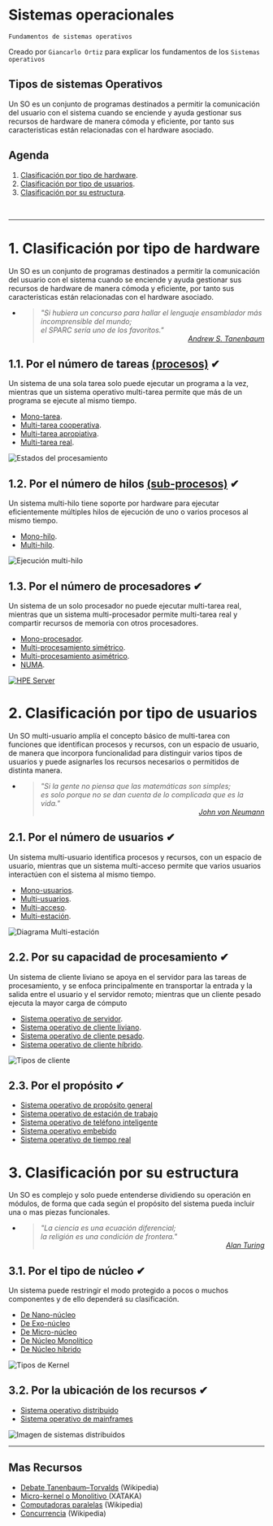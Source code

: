 # Sistemas operacionales
<p><code>Fundamentos de sistemas operativos</code></p>
<p>Creado por <code>Giancarlo Ortiz</code> para explicar los fundamentos de los <code>Sistemas operativos</code></p>

## Tipos de sistemas Operativos
Un SO es un conjunto de programas destinados a permitir la comunicación del usuario con el sistema cuando se enciende y ayuda gestionar sus recursos de hardware de manera cómoda y eficiente, por tanto sus caracteristicas están relacionadas con el hardware asociado.


## Agenda
1. [Clasificación por tipo de hardware](#1-clasificación-por-tipo-de-hardware).
1. [Clasificación por tipo de usuarios](#2-clasificación-por-tipo-de-usuarios).
1. [Clasificación por su estructura](#3-clasificación-por-su-estructura).

<br>


---
# 1. Clasificación por tipo de hardware
Un SO es un conjunto de programas destinados a permitir la comunicación del usuario con el sistema cuando se enciende y ayuda gestionar sus recursos de hardware de manera cómoda y eficiente, por tanto sus caracteristicas están relacionadas con el hardware asociado.

* ><i>"Si hubiera un concurso para hallar el lenguaje ensamblador más incomprensible del mundo;<br> el SPARC sería uno de los favoritos."</i><br>
<cite style="display:block; text-align: right">[Andrew S. Tanenbaum](https://es.wikipedia.org/wiki/Andrew_S._Tanenbaum)</cite>


## 1.1. Por el número de tareas [(procesos)][11_0] ✔
Un sistema de una sola tarea solo puede ejecutar un programa a la vez, mientras que un sistema operativo multi-tarea permite que más de un programa se ejecute al mismo tiempo.

* [Mono-tarea][11_1].
* [Multi-tarea cooperativa][11_2].
* [Multi-tarea apropiativa][11_3].
* [Multi-tarea real][11_4].

![Estados del procesamiento](../21-Multitarea/img/process_state.svg "Diagrama de estados procesamiento")

[11_0]:https://es.wikipedia.org/wiki/Proceso_(inform%C3%A1tica)#
[11_1]:https://es.wikipedia.org/wiki/Monotarea
[11_2]:https://es.wikipedia.org/wiki/Multitarea_cooperativa
[11_3]:https://es.wikipedia.org/wiki/Multitarea_apropiativa
[11_4]:https://es.wikipedia.org/wiki/Multitarea#Real


## 1.2. Por el número de hilos [(sub-procesos)][12_0] ✔
Un sistema multi-hilo tiene soporte por hardware para ejecutar eficientemente múltiples hilos de ejecución de uno o varios procesos al mismo tiempo.

* [Mono-hilo][12_1].
* [Multi-hilo][12_2].

![Ejecución multi-hilo](img/Multithreading.png "5 hilos por núcleo")

[12_0]:https://es.wikipedia.org/wiki/Hilo_(inform%C3%A1tica)#
[12_1]:https://es.wikipedia.org/wiki/Hilo_(inform%C3%A1tica)#
[12_2]:https://es.wikipedia.org/wiki/Multihilo


## 1.3. Por el número de procesadores ✔
Un sistema de un solo procesador no puede ejecutar multi-tarea real, mientras que un sistema multi-procesador permite multi-tarea real y compartir recursos de memoria con otros procesadores.

* [Mono-procesador][13_1].
* [Multi-procesamiento simétrico][13_2].
* [Multi-procesamiento asimétrico][13_3].
* [NUMA][13_4].

[![HPE Server](img/HPE-ProLiant-DL385-Gen10.png "ProLiant-DL385")](https://buy.hpe.com/es/es/servers/proliant-dl-servers/proliant-dl300-servers/proliant-dl385-server/hpe-proliant-dl385-gen10-plus-v2-server/p/1013291283)

[13_1]:https://es.wikipedia.org/wiki/Monoprocesador
[13_2]:https://es.wikipedia.org/wiki/Multiprocesamiento_sim%C3%A9trico
[13_3]:https://en.wikipedia.org/wiki/Asymmetric_multiprocessing
[13_4]:https://es.wikipedia.org/wiki/NUMA


# 2. Clasificación por tipo de usuarios
Un SO multi-usuario amplía el concepto básico de multi-tarea con funciones que identifican procesos y recursos, con un espacio de usuario, de manera que incorpora funcionalidad para distinguir varios tipos de usuarios y puede asignarles los recursos necesarios o permitidos de distinta manera.

* ><i>"Si la gente no piensa que las matemáticas son simples;<br> es solo porque no se dan cuenta de lo complicada que es la vida."</i><br>
<cite style="display:block; text-align: right">[John von Neumann](https://es.wikipedia.org/wiki/John_von_Neumann)</cite>


## 2.1. Por el número de usuarios ✔
Un sistema multi-usuario identifica procesos y recursos, con un espacio de usuario, mientras que un sistema multi-acceso permite que varios usuarios interactúen con el sistema al mismo tiempo.

* [Mono-usuarios][21_1].
* [Multi-usuarios][21_2].
* [Multi-acceso][21_3].
* [Multi-estación][21_4].

![Diagrama Multi-estación](img/multi-station.svg "Multi-estación")

[21_1]:https://es.wikipedia.org/wiki/Monousuario
[21_2]:https://es.wikipedia.org/wiki/Multiusuario
[21_3]:https://es.wikipedia.org/wiki/Multiacceso
[21_4]:https://es.wikipedia.org/wiki/Multiestaci%C3%B3n


## 2.2. Por su capacidad de procesamiento ✔
Un sistema de cliente liviano se apoya en el servidor para las tareas de procesamiento, y se enfoca principalmente en transportar la entrada y la salida entre el usuario y el servidor remoto; mientras que un cliente pesado ejecuta la mayor carga de cómputo

* [Sistema operativo de servidor][22_1].
* [Sistema operativo de cliente liviano][22_2].
* [Sistema operativo de cliente pesado][22_3].
* [Sistema operativo de cliente híbrido][22_4].

![Tipos de cliente](img/HP-thin-client.png "Cliente liviano de servidor")

[22_1]:https://es.wikipedia.org/wiki/Servidor
[22_2]:https://es.wikipedia.org/wiki/Cliente_liviano
[22_3]:https://es.wikipedia.org/wiki/Cliente_pesado
[22_4]:https://es.wikipedia.org/wiki/Cliente_h%C3%ADbrido


## 2.3. Por el propósito ✔
* [Sistema operativo de propósito general][23_1]
* [Sistema operativo de estación de trabajo][23_2]
* [Sistema operativo de teléfono inteligente][23_3]
* [Sistema operativo embebido][23_6]
* [Sistema operativo de tiempo real][23_7]

[23_1]:https://es.wikipedia.org/wiki/Estaci%C3%B3n_de_trabajo
[23_2]:https://es.wikipedia.org/wiki/Estaci%C3%B3n_de_trabajo
[23_3]:https://es.wikipedia.org/wiki/Tel%C3%A9fono_inteligente

[23_6]:https://es.wikipedia.org/wiki/Sistema_operativo_embebido
[23_7]:https://es.wikipedia.org/wiki/Sistema_operativo_de_tiempo_real


# 3. Clasificación por su estructura
Un SO es complejo y solo puede entenderse dividiendo su operación en módulos, de forma que cada según el propósito del sistema pueda incluir una o mas piezas funcionales.

* ><i>"La ciencia es una ecuación diferencial;<br> la religión es una condición de frontera."</i><br>
<cite style="display:block; text-align: right">[Alan Turing](https://es.wikipedia.org/wiki/Alan_Turing)</cite>


## 3.1. Por el tipo de núcleo ✔
Un sistema puede restringir el modo protegido a pocos o muchos componentes y de ello dependerá su clasificación.

* [De Nano-núcleo][31_1]
* [De Exo-núcleo][31_2]
* [De Micro-núcleo][31_3]
* [De Núcleo Monolítico][31_4]
* [De Núcleo híbrido][31_5]

![Tipos de Kernel](img/type-kernel.svg "Kernel")

[31_1]:https://en.wikipedia.org/wiki/Microkernel#Nanokernel
[31_2]:https://en.wikipedia.org/wiki/Exokernel
[31_3]:https://es.wikipedia.org/wiki/Micron%C3%BAcleo
[31_4]:https://es.wikipedia.org/wiki/N%C3%BAcleo_monol%C3%ADtico
[31_5]:https://es.wikipedia.org/wiki/N%C3%BAcleo_h%C3%ADbrido


## 3.2. Por la ubicación de los recursos ✔
* [Sistema operativo distribuido][32_1]
* [Sistema operativo de mainframes][32_2]

![Imagen de sistemas distribuidos](img/os-distributed.svg "Sistemas Distribuidos")

[32_1]:https://en.wikipedia.org/wiki/Distributed_operating_system
[32_2]:https://es.wikipedia.org/wiki/Unidad_central


---
## Mas Recursos
- [Debate Tanenbaum–Torvalds](https://es.wikipedia.org/wiki/Debate_Tanenbaum%E2%80%93Torvalds) (Wikipedia)
- [Micro-kernel o Monolitivo ](https://www.xataka.com/historia-tecnologica/linux-esta-obsoleto-historia-detras-declaracion-que-provoco-debate-apasionante-acerca-este-sistema-operativo-1) (XATAKA)
- [Computadoras paralelas](https://es.wikipedia.org/wiki/Computaci%C3%B3n_paralela#Clases_de_computadoras_paralelas) (Wikipedia)
- [Concurrencia](https://es.wikipedia.org/wiki/Concurrencia_(inform%C3%A1tica)) (Wikipedia)